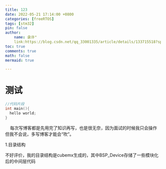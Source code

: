 ```yaml
---
title: 123
date: 2022-05-21 17:14:00 +0800
categories: [freeRTOS]
tags: [stm32]
pin: false
author: 
    name: 衾许°
    link:https://blog.csdn.net/qq_33001335/article/details/133715518?spm=1001.2014.3001.5502
toc: true
comments: true
math: false
mermaid: true

---
```


# 测试

```c
//代码片段
int main(){
  hello world;
}
```

    每次写博客都是先用完了知识再写，也是很无奈，因为面试的时候我只会操作但我不会说，多写博客才能会“吹”。

1.目录结构

不好评价，我的目录结构是cubemx生成的，其中BSP_Device存储了一些模块化后的中间层代码

